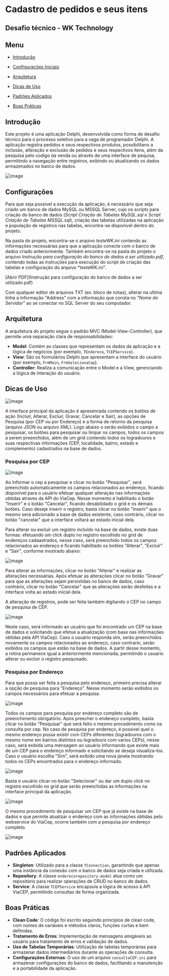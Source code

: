 # Cadastro de pedidos e seus itens

## Desafio técnico - WK Technology

## Menu

- [Introdução](#introdução)
  
- [Configurações Iniciais](#configurações)

- [Arquitetura](#arquitetura)

- [Dicas de Uso](#dicas)

- [Padrões Aplicados](#padrões)

- [Boas Práticas](#boas)

  



## Introdução

Este projeto é uma aplicação Delphi, desenvolvida como forma de desafio técnico para o processo seletivo para a vaga de programador Delphi. A aplicação registra pedidos e seus respectivos produtos, possibilitano a inclusão, alteração e exclusão de pedidos e seus respectivos itens, além da pesquisa pelo codigo da venda ou através de uma interface de pequisa, permitindo a navegação entre registros, exibindo ou atualizando os dados armazenados no banco de dados.

![image](https://github.com/user-attachments/assets/993bd200-3ada-4369-8027-2df6483e16e2)


## Configurações

Para que seja possível a execução da aplicação, é necessário que seja criado um banco de dados MySQL ou MSSQL Server, cujo os scripts para criação do banco de dados (*Script Criação de
Tabelas MySQL.sql e Script Criação de Tabelas MSSQL.sql*), criação das tabelas utilizadas na aplicação e população de registros nas tabelas, encontra-se disponível dentro do projeto. 

Na pasta do projeto, encontra-se o arquivo *testeWK.ini* contendo as informações necessárias para que a aplicação conecte com o banco de dados criado anteriormente. Também encontra-se na pasta do projeto o arquivo *Instrução para configuração do banco de dados a ser utilizado.pdf*, contendo todas as instruções para execução do script de criação das tabelas e configuração do arquivo *testeWK.ini".

[Abrir PDF](Instrução para configuração do banco de dados a ser utilizado.pdf)

Com qualquer editor de arquivos TXT (ex: bloco de notas), alterar na ultima linha a informação "Address" com a informação que consta no *"Nome do Servidor"* ao se conectar no SQL Server do seu computador.

## Arquitetura

A arquitetura do projeto segue o padrão MVC (Model-View-Controller), que permite uma separação clara de responsabilidades:

- **Model**: Contém as classes que representam os dados da aplicação e a lógica de negócios (por exemplo, `TEndereco`, `TCEPService`).
- **View**: São os formulários Delphi que apresentam a interface do usuário (por exemplo, `FrmMain`, `FrmSelecionaCep`).
- **Controller**: Realiza a comunicação entre o Model e a View, gerenciando a lógica de interação do usuário.

## Dicas de Uso

![image](https://github.com/user-attachments/assets/3d2ba708-8f40-4a4b-841f-31090fbc32fa)

A interface principal da aplicação é apresenrada contendo os botões de ação (Incluir, Alterar, Excluir, Gravar, Cancelar e Sair), as opções de Pesquisa (por CEP ou por Endereço) e a forma de retorno da pesquisa (arquivo JSON ou arquivo XML). Logo abaixo o serão exibidos o campo a pesquisar, os botões para pesquisar ou limpar os campos, todos os campos a serem preenchidos, além de um grid contendo todos os logradouros e suas respectivas informações (CEP, localidade, bairro, estado e complemento) cadastrados na base de dados. 

### Pesquisa por CEP

![image](https://github.com/user-attachments/assets/8f3f04b6-63c0-460b-b1df-999b20c92417)

Ao Informar o cep a pesquisar e clicar no botão "Pesquisar", será preenchido automaticamente os campos relacionados ao endereço, ficando disponível para o usuário efetuar qualquer alteração nas informações obtidas atraves da API do ViaCep. Nesse momento é habilitado o botão "Inserir" e o botão "Cancelar", ficando desabilidado o grid e os demais botões. Caso deseje inserir o registro, basta clicar no botão "Inserir" que o mesmo será adicionado a base de dados existente, caso contrário, clicar no botão "cancelar" que a interface voltará ao estado inicial dela.

Para alterar ou excluir um registro incluido na base de dados, existe duas formas: efetuando om click duplo no registro escolhido no grid de endereços cadaastrados, nesse caso, será preenchido todos os campos relacionados ao endereço e ficando habilitado os botões "Alterar", "Excluir" e "Sair", conforme mostrado abaixo:

![image](https://github.com/user-attachments/assets/5a96e1d1-b4b8-4412-b19a-d72e366b7054)

Para alterar as informações, clicar no botão "Alterar" e realizar as alterações necessárias. Após efetuar as alterações clicar no botão "Gravar" para que as alterações sejam persistidas no banco de dados, caso contrário, clicar no botão "Cancelar" que as alterações serão desfeitas e a interface volta ao estado inicial dela.

A alteração de registros, pode ser feita também digitando o CEP no campo de pesquisa de CEP.

![image](https://github.com/user-attachments/assets/23b07c29-6fb7-4d9c-8c37-9f3557902047)

Neste caso, será informado ao usuário que foi encontrado um CEP na base de dados e solicitando que efetue a atualização (com base nas informações obtidas pela API ViaCep). Caso o usuário responda sim, serão preenchidos novamente os campos relacionados ao endereço, caso contrario, serão exibidos os campos que estão na base de dados.
A partir desse momento, a rotina permanece igual a anteriormente mencionada, permitindo o usuario alterar ou excluir o registro pesquisado.

### Pesquisa por Endereço

Para que possa ser feita a pesquisa pelo endereço, primeiro precisa alterar a opção de pesquisa para "Endereço". Nesse momento serão exibidos os campos necessários para efetuar a pesquisa.

![image](https://github.com/user-attachments/assets/c829d807-5384-4344-a53f-19c828e51dfc)

Todos os campos para pesquisa por endereço completo são de preenchimento obrigatório. Após preecher o endereço completo, basta clicar no botão "Pesquisar" que será feito o mesmo procedimento como na consulta por cep. No caso de pesquisa por endereço, é possivel quel o mesmo endereço possa existir com CEPs diferentes (logradouros com o mesmo nome em bairros distintos ou logradouro com varios CEPs), nesse caso, será exibida uma mensagem ao usuário informando que existe mais de um CEP para o endereço informado e solicitando se deseja visualiza-los. Caso o usuário escolha "Sim", será exibido uma nova janela mostrando todos os CEPs encontrados para o endereço informado.

![image](https://github.com/user-attachments/assets/160ccd29-9a80-4e2a-abac-c4ae0fe2f674)

Basta o usuário clicar no botão "Selecionar" ou dar um duplo click no registro escolhido no grid que serão preenchidas as informações na interface principal da aplicação.

![image](https://github.com/user-attachments/assets/fb6dee87-faf0-4b3c-82e9-06ecc611d993)

O mesmo procedimento de pesquisar um CEP que já existe na base de dados e que permite atualizar o endereço com as informações obtidas pelo webservice do ViaCep, ocorre também com a pesquisa por endereço completo.

![image](https://github.com/user-attachments/assets/31efa942-8a25-412b-a761-d6be479f15c8)



## Padrões Aplicados

- **Singleton**: Utilizado para a classe `TConnection`, garantindo que apenas uma instância da conexão com o banco de dados seja criada e utilizada.
- **Repository**: A classe `enderecorepository.model` atua como um repositório para realizar operações de CRUD no banco de dados.
- **Service**: A classe `TCEPService` encapsula a lógica de acesso à API ViaCEP, permitindo consultas de forma organizada.

## Boas Práticas

- **Clean Code**: O código foi escrito seguindo princípios de clean code, com nomes de variáveis e métodos claros, funções curtas e bem definidas.
- **Tratamento de Erros**: Implementação de mensagens amigáveis ao usuário para tratamento de erros e validação de dados.
- **Uso de Tabelas Temporárias**: Utilização de tabelas temporárias para armazenar dados intermediários durante as operações de consulta.
- **Configurações Externas**: O uso de um arquivo `consultaCEP.ini` para armazenar configurações do banco de dados, facilitando a manutenção e a portabilidade da aplicação.

